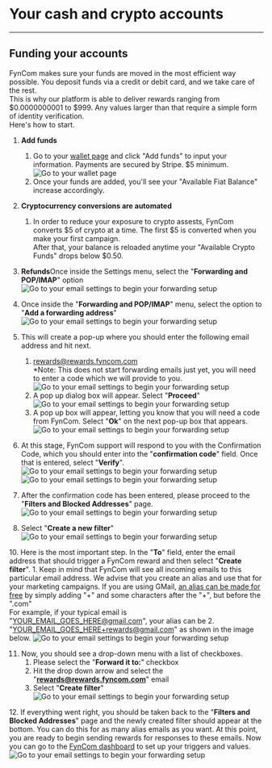 # Your cash and crypto accounts

--------

## Funding your accounts

FynCom makes sure your funds are moved in the most efficient way possible. You deposit funds via a credit or debit card, and we take care of the rest. <br> 
This is why our platform is able to deliver rewards ranging from $0.0000000001 to $999. Any values larger than that require a simple form of identity verification.<br>
Here's how to start. 

1. **Add funds**
   1. Go to your [wallet page](https://dashboard.fyncom.com/wallet) and click "Add funds" to input your information. Payments are secured by Stripe. $5 minimum.
   ![Go to your wallet page]()
   2. Once your funds are added, you'll see your "Available Fiat Balance" increase accordingly.
2. **Cryptocurrency conversions are automated** 
   1. In order to reduce your exposure to crypto assests, FynCom converts $5 of crypto at a time. The first $5 is converted when you make your first campaign. <br>
   After that, your balance is reloaded anytime your "Available Crypto Funds" drops below $0.50. 
3. **Refunds**Once inside the Settings menu, select the "**Forwarding and POP/IMAP**" option
   ![Go to your email settings to begin your forwarding setup](https://fyncom-static-files.s3.us-west-1.amazonaws.com/help/fycomhelp-emailh-3.png)
4. Once inside the "**Forwarding and POP/IMAP**" menu, select the option to "**Add a forwarding address**"
   ![Go to your email settings to begin your forwarding setup](https://fyncom-static-files.s3.us-west-1.amazonaws.com/help/fycomhelp-emailh-4.png)
5. This will create a pop-up where you should enter the following email address and hit next.
   1. [rewards@rewards.fyncom.com](mailto:rewards@rewards.fyncom.com) <br>
   \*Note: This does not start forwarding emails just yet, you will need to enter a code which we will provide to you.
      ![Go to your email settings to begin your forwarding setup](https://fyncom-static-files.s3.us-west-1.amazonaws.com/help/fycomhelp-emailh-5.png)
   2. A pop up dialog box will appear. Select "**Proceed**"
      ![Go to your email settings to begin your forwarding setup](https://fyncom-static-files.s3.us-west-1.amazonaws.com/help/fycomhelp-emailh-6.png)
   3. A pop up box will appear, letting you know that you will need a code from FynCom. Select "**Ok**" on the next pop-up box that appears.
      ![Go to your email settings to begin your forwarding setup](https://fyncom-static-files.s3.us-west-1.amazonaws.com/help/fycomhelp-emailh-7.png)
6. At this stage, FynCom support will respond to you with the Confirmation Code, which you should enter into the "**confirmation code**" field. Once that is 
entered, select "**Verify**".
   ![Go to your email settings to begin your forwarding setup](https://fyncom-static-files.s3.us-west-1.amazonaws.com/help/fycomhelp-emailh-8.png)
   ![Go to your email settings to begin your forwarding setup](https://fyncom-static-files.s3.us-west-1.amazonaws.com/help/fycomhelp-emailh-9.png)

7. After the confirmation code has been entered, please proceed to the "**Filters and Blocked Addresses**" page.
   ![Go to your email settings to begin your forwarding setup](https://fyncom-static-files.s3.us-west-1.amazonaws.com/help/fycomhelp-emailh-10.png)

8. Select "**Create a new filter**"
   ![Go to your email settings to begin your forwarding setup](https://fyncom-static-files.s3.us-west-1.amazonaws.com/help/fycomhelp-emailh-11.png)

[//]: # (todo you wnat to fix this up to reflect the new changes )
10. Here is the most important step. In the "**To**" field, enter the email address that should trigger a FynCom reward and then select "**Create filter**".
    1. Keep in mind that FynCom will see all incoming emails to this particular email address. We advise that you create an alias and use that for your marketing
    campaigns. If you are using GMail, [an alias can be made for free](https://support.google.com/mail/answer/22370?hl=en) by simply adding "+" and some 
    characters after the "+", but before the ".com"<br>
    For example, if your typical email is "[YOUR\_EMAIL\_GOES\_HERE@gmail.com](mailto:YOUR_EMAIL_GOES_HERE@gmail.com)", your alias can be 
    2. "[YOUR\_EMAIL\_GOES\_HERE+rewards@gmail.com](mailto:YOUR_EMAIL_GOES_HERE+rewards@gmail.com)" as shown in the image below.
       ![Go to your email settings to begin your forwarding setup](https://fyncom-static-files.s3.us-west-1.amazonaws.com/help/fycomhelp-emailh-12.png)

11. Now, you should see a drop-down menu with a list of checkboxes.
    1. Please select the "**Forward it to:**" checkbox
    2. Hit the drop down arrow and select the "[**rewards@rewards.fyncom.com**](mailto:rewards@rewards.fyncom.com)" email
    3. Select "**Create filter**"
       ![Go to your email settings to begin your forwarding setup](https://fyncom-static-files.s3.us-west-1.amazonaws.com/help/fycomhelp-emailh-13.png)

[//]: # (todo update this picture with the actual new email forwaridng address.)
12. If everything went right, you should be taken back to the "**Filters and Blocked Addresses**" page and the newly created filter should appear at the bottom. You can do this for as many alias emails as you want. At this point, you are ready to begin sending rewards for responses to these emails. Now you can go to the [FynCom dashboard](https://dashboard.fyncom.com/) to set up your triggers and values.
    ![Go to your email settings to begin your forwarding setup](https://fyncom-static-files.s3.us-west-1.amazonaws.com/help/fycomhelp-emailh-14.png)

